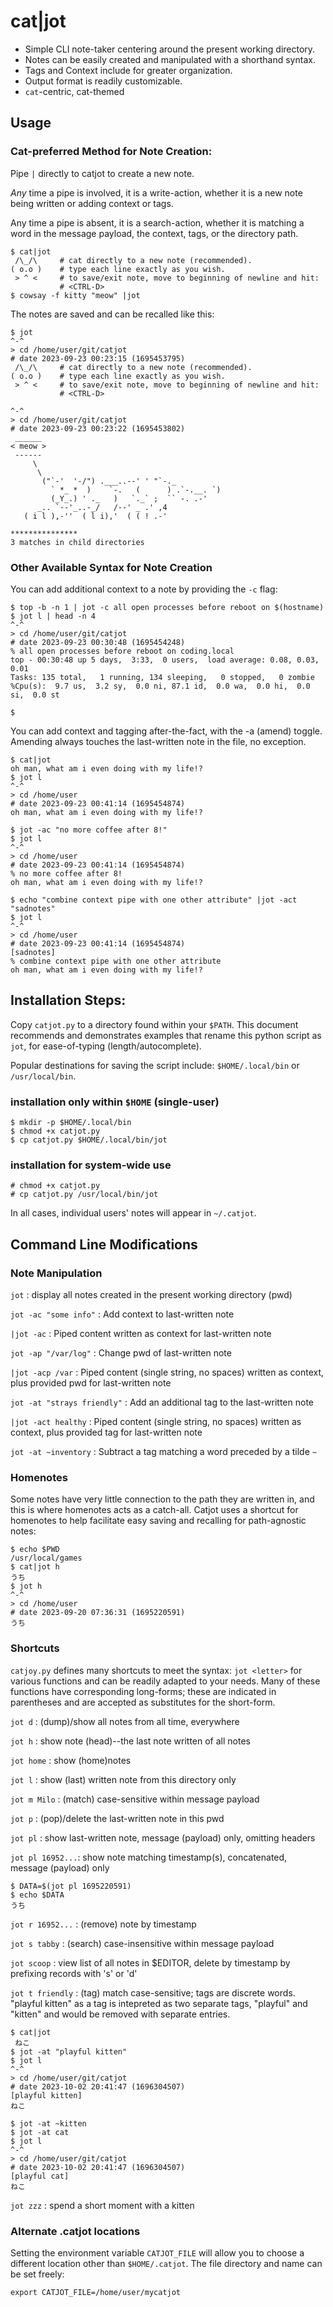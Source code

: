# cat|jot

* Simple CLI note-taker centering around the present working directory.
* Notes can be easily created and manipulated with a shorthand syntax.
* Tags and Context include for greater organization.
* Output format is readily customizable.
* `cat`-centric, cat-themed

## Usage

### Cat-preferred Method for Note Creation:

Pipe `|` directly to catjot to create a new note.

*Any* time a pipe is involved, it is a write-action, whether it is a new
note being written or adding context or tags.

Any time a pipe is absent, it is a search-action, whether it is matching
a word in the message payload, the context, tags, or the directory path.

```
$ cat|jot
 /\_/\     # cat directly to a new note (recommended).
( o.o )    # type each line exactly as you wish.
 > ^ <     # to save/exit note, move to beginning of newline and hit:
           # <CTRL-D>
$ cowsay -f kitty "meow" |jot
```

The notes are saved and can be recalled like this:

```
$ jot
^-^
> cd /home/user/git/catjot
# date 2023-09-23 00:23:15 (1695453795)
 /\_/\     # cat directly to a new note (recommended).
( o.o )    # type each line exactly as you wish.
 > ^ <     # to save/exit note, move to beginning of newline and hit:
           # <CTRL-D>

^-^
> cd /home/user/git/catjot
# date 2023-09-23 00:23:22 (1695453802)
 ______
< meow >
 ------
     \
      \
       ("`-'  '-/") .___..--' ' "`-._
         ` *_ *  )    `-.   (      ) .`-.__. `)
         (_Y_.) ' ._   )   `._` ;  `` -. .-'
      _.. `--'_..-_/   /--' _ .' ,4
   ( i l ),-''  ( l i),'  ( ( ! .-'

***************
3 matches in child directories
```

### Other Available Syntax for Note Creation

You can add additional context to a note by providing the `-c` flag:

```
$ top -b -n 1 | jot -c all open processes before reboot on $(hostname)
$ jot l | head -n 4
^-^
> cd /home/user/git/catjot
# date 2023-09-23 00:30:48 (1695454248)
% all open processes before reboot on coding.local
top - 00:30:48 up 5 days,  3:33,  0 users,  load average: 0.08, 0.03, 0.01
Tasks: 135 total,   1 running, 134 sleeping,   0 stopped,   0 zombie
%Cpu(s):  9.7 us,  3.2 sy,  0.0 ni, 87.1 id,  0.0 wa,  0.0 hi,  0.0 si,  0.0 st

$
```

You can add context and tagging after-the-fact, with the -a (amend) toggle.
Amending always touches the last-written note in the file, no exception.

```
$ cat|jot
oh man, what am i even doing with my life!?
$ jot l
^-^
> cd /home/user
# date 2023-09-23 00:41:14 (1695454874)
oh man, what am i even doing with my life!?

$ jot -ac "no more coffee after 8!"
$ jot l
^-^
> cd /home/user
# date 2023-09-23 00:41:14 (1695454874)
% no more coffee after 8!
oh man, what am i even doing with my life!?

$ echo "combine context pipe with one other attribute" |jot -act "sadnotes"
$ jot l
^-^
> cd /home/user
# date 2023-09-23 00:41:14 (1695454874)
[sadnotes]
% combine context pipe with one other attribute
oh man, what am i even doing with my life!?
```

## Installation Steps:

Copy `catjot.py` to a directory found within your `$PATH`.
This document recommends and demonstrates examples that rename
this python script as `jot`, for ease-of-typing (length/autocomplete).

Popular destinations for saving the script include:
`$HOME/.local/bin` or `/usr/local/bin`.

### installation only within `$HOME` (single-user)

```
$ mkdir -p $HOME/.local/bin
$ chmod +x catjot.py
$ cp catjot.py $HOME/.local/bin/jot
```

### installation for system-wide use

```
# chmod +x catjot.py
# cp catjot.py /usr/local/bin/jot
```

In all cases, individual users' notes will appear in `~/.catjot`.

## Command Line Modifications

### Note Manipulation

`jot` : display all notes created in the present working directory (pwd)

`jot -ac "some info"` : Add context to last-written note

`|jot -ac` : Piped content written as context for last-written note

`jot -ap "/var/log"` : Change pwd of last-written note

`|jot -acp /var` : Piped content (single string, no spaces) written as context, plus provided pwd for last-written note

`jot -at "strays friendly"` : Add an additional tag to the last-written note

`|jot -act healthy` : Piped content (single string, no spaces) written as context, plus provided tag for last-written note
                         
`jot -at ~inventory` : Subtract a tag matching a word preceded by a tilde `~`

### Homenotes

Some notes have very little connection to the path they are written in, and this is where
homenotes acts as a catch-all. Catjot uses a shortcut for homenotes to help facilitate
easy saving and recalling for path-agnostic notes:

```
$ echo $PWD
/usr/local/games
$ cat|jot h
うち
$ jot h
^-^
> cd /home/user
# date 2023-09-20 07:36:31 (1695220591)
うち
```

### Shortcuts

`catjoy.py` defines many shortcuts to meet the syntax: `jot <letter>` for various functions and can be readily adapted to your needs. Many of these functions have corresponding long-forms; these are indicated in parentheses and are accepted as substitutes for the short-form.

`jot d`        : (dump)/show all notes from all time, everywhere

`jot h`        : show note (head)--the last note written of all notes
               
`jot home`     : show (home)notes

`jot l`        : show (last) written note from this directory only

`jot m Milo`   : (match) case-sensitive <term> within message payload

`jot p`        : (pop)/delete the last-written note in this pwd

`jot pl`       : show last-written note, message (payload) only, omitting headers

`jot pl 16952...`: show note matching timestamp(s), concatenated, message (payload) only

```
$ DATA=$(jot pl 1695220591)
$ echo $DATA
うち
```

`jot r 16952...` : (remove) note by timestamp

`jot s tabby`  : (search) case-insensitive <term> within message payload

`jot scoop`  : view list of all notes in $EDITOR, delete by timestamp by prefixing records with 's' or 'd'

`jot t friendly`  : (tag) match case-sensitive; tags are discrete words. "playful kitten" as a tag is intepreted as two separate tags, "playful" and "kitten" and would be removed with separate entries.

```
$ cat|jot
 ねこ      
$ jot -at "playful kitten"
$ jot l
^-^
> cd /home/user/git/catjot
# date 2023-10-02 20:41:47 (1696304507)
[playful kitten]
ねこ

$ jot -at ~kitten
$ jot -at cat
$ jot l
^-^
> cd /home/user/git/catjot
# date 2023-10-02 20:41:47 (1696304507)
[playful cat]
ねこ
```

`jot zzz`  : spend a short moment with a kitten

### Alternate .catjot locations

Setting the environment variable `CATJOT_FILE` will allow you to choose a different location
other than `$HOME/.catjot`. The file directory and name can be set freely:

`export CATJOT_FILE=/home/user/mycatjot`
